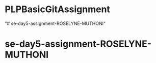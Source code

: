 # PLPBasicGitAssignment
"# se-day5-assignment-ROSELYNE-MUTHONI" 
# se-day5-assignment-ROSELYNE-MUTHONI
